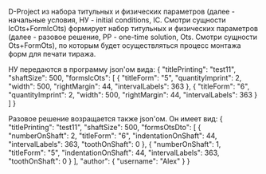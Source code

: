 D-Project из набора титульных и физических параметров (далее - начальные условия, НУ - initial conditions, IC. Смотри сущности IcOts+FormIcOts) формирует
набор титульных и физических параметров (далее - разовое решение, РР - one-time solution, Ots. Смотри сущности Ots+FormOts), по которым будет осуществляться 
процесс монтажа форм для печати тиража.

НУ передаются в программу json'ом вида:
{
    "titlePrinting": "test11",
    "shaftSize": 500,
    "formsIcOts": [
        { 
            "titleForm": "5",
            "quantityImprint": 2,
            "width": 500,
            "rightMargin": 44,
            "intervalLabels": 363
        },
        {
            "titleForm": "6",
            "quantityImprint": 2,
            "width": 500,
            "rightMargin": 44,
            "intervalLabels": 363
        }
    ]
}

Разовое решение возращается также json'ом. Он имеет вид:
{
    "titlePrinting": "test11",
    "shaftSize": 500,
    "formsOtsDto": [
        {
            "numberOnShaft": 2,
            "titleForm": "6",
            "indentationOnShaft": 44,
            "intervalLabels": 363,
            "toothOnShaft": 0
        },
        {
            "numberOnShaft": 1,
            "titleForm": "5",
            "indentationOnShaft": 44,
            "intervalLabels": 363,
            "toothOnShaft": 0
        }
    ],
    "author": {
        "username": "Alex"
    }
}
